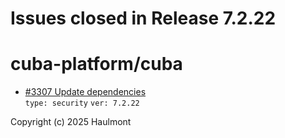 # Issues closed in Release 7.2.22

# cuba-platform/cuba

* [#3307 Update dependencies](https://github.com/cuba-platform/cuba/issues/3307) \
    `type: security` `ver: 7.2.22` 


Copyright (c) 2025 Haulmont
